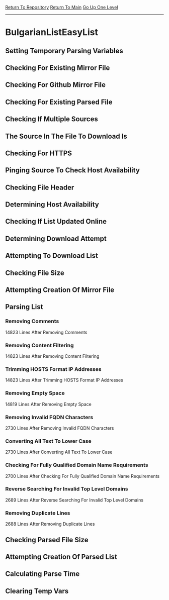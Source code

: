 [Return To Repository](https://github.com/deathbybandaid/piholeparser/)
[Return To Main](https://github.com/deathbybandaid/piholeparser/blob/master/RecentRunLogs/Mainlog.md)
[Go Up One Level](https://github.com/deathbybandaid/piholeparser/blob/master/RecentRunLogs/TopLevelScripts/30-Processing-External-Blacklists.md)
____________________________________
# BulgarianListEasyList
## Setting Temporary Parsing Variables
## Checking For Existing Mirror File
## Checking For Github Mirror File
## Checking For Existing Parsed File
## Checking If Multiple Sources
## The Source In The File To Download Is
## Checking For HTTPS
## Pinging Source To Check Host Availability
## Checking File Header
## Determining Host Availability
## Checking If List Updated Online
## Determining Download Attempt
## Attempting To Download List
## Checking File Size
## Attempting Creation Of Mirror File
## Parsing List
### Removing Comments
14823 Lines After Removing Comments
### Removing Content Filtering
14823 Lines After Removing Content Filtering
### Trimming HOSTS Format IP Addresses
14823 Lines After Trimming HOSTS Format IP Addresses
### Removing Empty Space
14819 Lines After Removing Empty Space
### Removing Invalid FQDN Characters
2730 Lines After Removing Invalid FQDN Characters
### Converting All Text To Lower Case
2730 Lines After Converting All Text To Lower Case
### Checking For Fully Qualified Domain Name Requirements
2700 Lines After Checking For Fully Qualified Domain Name Requirements
### Reverse Searching For Invalid Top Level Domains
2689 Lines After Reverse Searching For Invalid Top Level Domains
### Removing Duplicate Lines
2688 Lines After Removing Duplicate Lines
## Checking Parsed File Size
## Attempting Creation Of Parsed List
## Calculating Parse Time
## Clearing Temp Vars
